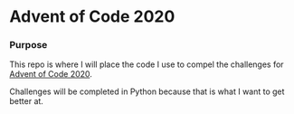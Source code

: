 # Advent of Code 2020

### Purpose

This repo is where I will place the code I use to compel the challenges for [Advent of Code 2020](https://adventofcode.com/2020).

Challenges will be completed in Python because that is what I want to get better at. 